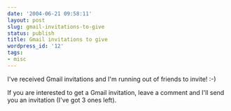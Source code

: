 ```yaml
---
date: '2004-06-21 09:58:11'
layout: post
slug: gmail-invitations-to-give
status: publish
title: Gmail invitations to give
wordpress_id: '12'
tags:
- misc
---
```


I've received Gmail invitations and I'm running out of friends to invite! :-)  

If you are interested to get a Gmail invitation, leave a comment and I'll send you an invitation (I've got 3 ones left).



